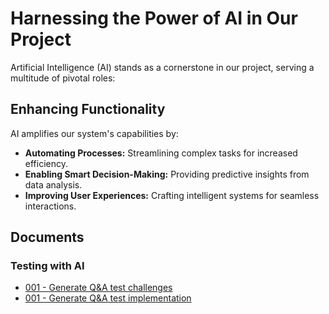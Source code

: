 # Harnessing the Power of AI in Our Project

Artificial Intelligence (AI) stands as a cornerstone in our project, serving a
multitude of pivotal roles:

## Enhancing Functionality
AI amplifies our system's capabilities by:
- **Automating Processes:** Streamlining complex tasks for increased efficiency.
- **Enabling Smart Decision-Making:** Providing predictive insights from data
  analysis.
- **Improving User Experiences:** Crafting intelligent systems for seamless
  interactions.

## Documents

### Testing with AI
- [001 - Generate Q&A test
  challenges](001-generate-qna-for-search-test-challenges.md)
- [001 - Generate Q&A test
  implementation](001-generate-qna-for-search-test-implementation.md)
